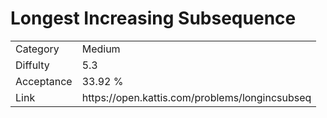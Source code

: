 # Longest Increasing Subsequence

<table>
    <tr>
        <td>Category</td>
        <td>Medium</td>
    </tr>
    <tr>
        <td>Diffulty</td>
        <td>5.3</td>
    </tr>
    <tr>
        <td>Acceptance</td>
        <td>33.92 %</td>
    </tr>
    <tr>
        <td>Link</td>
        <td>https://open.kattis.com/problems/longincsubseq</td>
    </tr>
</table>